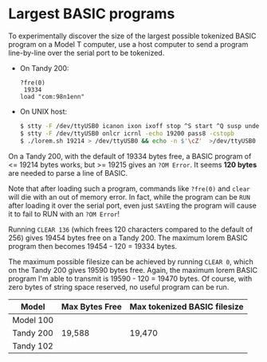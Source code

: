 # Largest BASIC programs

To experimentally discover the size of the largest possible tokenized
BASIC program on a Model T computer, use a host computer to send a
program line-by-line over the serial port to be tokenized.

* On Tandy 200:
  ```BASIC
  ?fre(0)
   19334
  load "com:98n1enn"
  ```
* On UNIX host:
  ```bash
  $ stty -F /dev/ttyUSB0 icanon ixon ixoff stop ^S start ^Q susp undef eof ^Z
  $ stty -F /dev/ttyUSB0 onlcr icrnl -echo 19200 pass8 -cstopb
  $ ./lorem.sh 19214 > /dev/ttyUSB0 && echo -n $'\cZ'  >/dev/ttyUSB0
  ```

On a Tandy 200, with the default of 19334 bytes free, a BASIC program
of &lt;= 19214 bytes works, but &gt;= 19215 gives an `?OM Error`. It
seems **120 bytes** are needed to parse a line of BASIC. 

Note that after loading such a program, commands like `?fre(0)` and
`clear` will die with an out of memory error. In fact, while the
program can be `RUN` after loading it over the serial port, even just
`SAVE`ing the program will cause it to fail to RUN with an `?OM Error`!

Running `CLEAR 136` (which frees 120 characters compared to the
default of 256) gives 19454 bytes free on a Tandy 200. The maximum
lorem BASIC program then becomes 19454 - 120 = 19334 bytes.

The maximum possible filesize can be achieved by running `CLEAR 0`,
which on the Tandy 200 gives 19590 bytes free. Again, the maximum
lorem BASIC program I'm able to transmit is 19590 - 120 = 19470 bytes.
Of course, with zero bytes of string space reserved, no useful program
can be run.

| Model     | Max Bytes Free | Max tokenized BASIC filesize |
|-----------|----------------|------------------------------|
| Model 100 |                |                              |
| Tandy 200 | 19,588         | 19,470                       |
| Tandy 102 |                |                              |

